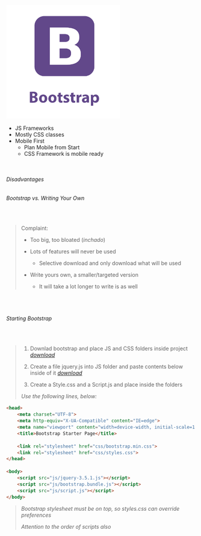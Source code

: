 

<img src="bootstrap.png" width="60%" height="auto" />


- JS Frameworks
- Mostly CSS classes
- Mobile First
    - Plan Mobile from Start
    - CSS Framework is mobile ready 
<br>


###### Disadvantages 
###### Bootstrap vs. Writing Your Own

<br>

> Complaint:
> - Too big, too bloated (*inchado*)
>
>- Lots of features will never be used
>   - Selective download and only download what will be used
>- Write yours own, a smaller/targeted version
>   - It will take a lot longer to write is as well


<br>
<br>


###### Starting Bootstrap

<br>

>1. Downlad bootstrap and place JS and CSS folders inside project   [ *download* ](https://github.com/twbs/bootstrap/releases/download)
>
>
>2. Create a file jquery.js into JS folder and paste contents below inside of it [ *download* ](https://jquery.com/download/)
>3. Create a Style.css and a Script.js and place inside the folders
>
> *Use the following lines, below:*

```html
<head>
    <meta charset="UTF-8">
    <meta http-equiv="X-UA-Compatible" content="IE=edge">
    <meta name="viewport" content="width=device-width, initial-scale=1.0">
    <title>Bootstrap Starter Page</title>

    <link rel="stylesheet" href="css/bootstrap.min.css">
    <link rel="stylesheet" href="css/styles.css">
</head>

<body>
    <script src="js/jquery-3.5.1.js"></script>
    <script src="js/bootstrap.bundle.js"></script>
    <script src="js/script.js"></script>
</body>
```
>*Bootstrap stylesheet must be on top, so styles.css can override  preferences*
>
>*Attention to the order of scripts also*
